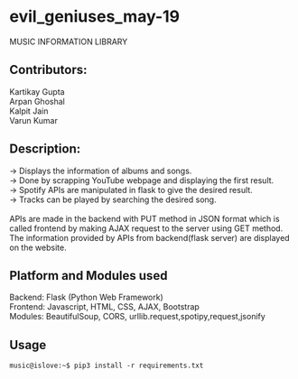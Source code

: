 # evil_geniuses_may-19

MUSIC INFORMATION LIBRARY

## Contributors:

 Kartikay Gupta <br />
 Arpan Ghoshal <br />
 Kalpit Jain <br />
 Varun Kumar <br />

## Description:

-> Displays the information of albums and songs. <br />
-> Done by scrapping YouTube webpage and displaying the first result. <br />
-> Spotify APIs are manipulated in flask to give the desired result. <br />
-> Tracks can be played by searching the desired song. <br />
<br />
APIs are made in the backend with PUT method in JSON format which is called frontend by making AJAX request to the server using GET method. The information provided by APIs from backend(flask server) are displayed on the website.

## Platform and Modules used
Backend: Flask (Python Web Framework) <br />
Frontend: Javascript, HTML, CSS, AJAX, Bootstrap <br />
Modules: BeautifulSoup, CORS, urllib.request,spotipy,request,jsonify <br />

## Usage

```console
music@islove:~$ pip3 install -r requirements.txt 
```
